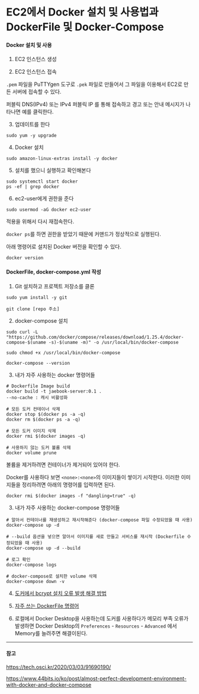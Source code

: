 # EC2에서 Docker 설치 및 사용법과 DockerFile 및 Docker-Compose

#### Docker 설치 및 사용

1. EC2 인스턴스 생성

2. EC2 인스턴스 접속

`.pem` 파일을 PuTTYgen 도구로 `.pek` 파일로 만들어서 그 파일을 이용해서 EC2로 만든 서버에 접속할 수 있다.

퍼블릭 DNS(IPv4) 또는 IPv4 퍼블릭 IP 를 통해 접속하고 경고 또는 안내 메시지가 나타나면 예를 클릭한다.

3. 업데이트를 한다
```
sudo yum -y upgrade
```

4. Docker 설치
```
sudo amazon-linux-extras install -y docker
```

5. 설치를 했으니 실행하고 확인해본다
```
sudo systemctl start docker
ps -ef | grep docker
```

6. ec2-user에게 권한을 준다

```
sudo usermod -aG docker ec2-user
```

적용을 위해서 다시 재접속한다.

`docker ps`를 하면 권한을 받았기 때문에 커맨드가 정상적으로 실행된다.

아래 명령어로 설치된 Docker 버전을 확인할 수 있다.
```
docker version
```

#### DockerFile, docker-compose.yml 작성

1. Git 설치하고 프로젝트 저장소를 클론

```
sudo yum install -y git

git clone [repo 주소]
```

2. docker-compose 설치

```
sudo curl -L "https://github.com/docker/compose/releases/download/1.25.4/docker-compose-$(uname -s)-$(uname -m)" -o /usr/local/bin/docker-compose

sudo chmod +x /usr/local/bin/docker-compose

docker-compose --version
```

3. 내가 자주 사용하는 docker 명령어들

```
# Dockerfile Image build
docker build -t jaebook-server:0.1 .
--no-cache : 캐시 비활성화

# 모든 도커 컨테이너 삭제
docker stop $(docker ps -a -q)
docker rm $(docker ps -a -q)

# 모든 도커 이미지 삭제
docker rmi $(docker images -q)

# 사용하지 않는 도커 볼륨 삭제
docker volume prune
```

볼륨을 제거하려면 컨테이너가 제거되어 있어야 한다.

Docker를 사용하다 보면 `<none>:<none>`의 이미지들이 쌓이기 시작한다. 이러한 이미지들을 정리하려면 아래의 명령어를 입력하면 된다.

```
docker rmi $(docker images -f "dangling=true" -q)
```

3. 내가 자주 사용하는 docker-compose 명령어들

```
# 알아서 컨테이너를 재생성하고 재시작해준다 (docker-compose 파일 수정되었을 때 사용)
docker-compose up -d 

# --build 옵션을 넣으면 알아서 이미지를 새로 만들고 서비스를 재시작 (Dockerfile 수정되었을 때 사용)
docker-compose up -d --build

# 로그 확인
docker-compose logs

# docker-compose로 설치한 volume 삭제
docker-compose down -v
```

4. [도커에서 bcrypt 설치 오류 발생 해결 방법](https://www.richardkotze.com/top-tips/install-bcrypt-docker-image-exclude-host-node-modules)

5. [자주 쓰는 DockerFile 명령어](https://rampart81.github.io/post/dockerfile_instructions/)

6. 로컬에서 Docker Desktop을 사용하는데 도커를 사용하다가 메모리 부족 오류가 발생하면 Docker Desktop의 `Preferences` - `Resources` - `Advanced` 에서 Memory를 늘려주면 해결이된다.

---
#### 참고

https://tech.osci.kr/2020/03/03/91690190/

https://www.44bits.io/ko/post/almost-perfect-development-environment-with-docker-and-docker-compose